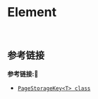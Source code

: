 # Element

&emsp;



## 参考链接
**参考链接:🔗**
+ [`PageStorageKey<T> class`](https://api.flutter.dev/flutter/widgets/PageStorageKey-class.html)
